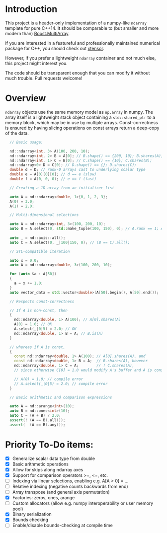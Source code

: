 # Introduction


This project is a header-only implementation of a numpy-like `ndarray` template for pure C++14. It should be comparable to (but smaller and more modern than) [Boost.MultiArray](https://www.boost.org/doc/libs/1_68_0/libs/multi_array/doc/index.html).


If you are interested in a featureful and professionally maintained numerical package for C++, you should check out [xtensor](https://github.com/QuantStack/xtensor).


However, if you prefer a lightweight `ndarray` container and not much else, this project might interest you.


The code should be transparent enough that you can modify it without much trouble. Pull requests welcome!


# Overview

`ndarray` objects use the same memory model as `np.array` in numpy. The array itself is a lightweight stack object containing a `std::shared_ptr` to a memory block, which may be in use by multiple arrays. Const-correctness is ensured by having slicing operations on const arrays return a deep-copy of the data.


```C++
  // Basic usage:

  nd::ndarray<int, 3> A(100, 200, 10);
  nd::ndarray<int, 2> B = A[0]; // B.shape() == {200, 10}; B.shares(A);
  nd::ndarray<int, 1> C = B[0]; // C.shape() == {10}; C.shares(B);
  nd::ndarray<0> D = C[0]; // D.shape() == {}; D.shares(C);
  double d = D; // rank-0 arrays cast to underlying scalar type
  double e = A[0][0][0]; // d == e (slow)
  double f = A(0, 0, 0); // e == f (fast)
```


```C++
  // Creating a 1D array from an initializer list

  auto A = nd::ndarray<double, 1>{0, 1, 2, 3};
  A(0) = 3.0;
  A(1) = 2.0;
```


```C++
  // Multi-dimensional selections

  auto A = nd::ndarray<int, 3>(100, 200, 10);
  auto B = A.select(0, std::make_tuple(100, 150), 0); // A.rank == 1; A.shares(B);
  
  auto _ = nd::axis::all();
  auto C = A.select(0, _|100|150, 0); // (B == C).all();
```


```C++
  // STL-compatible iteration

  auto x = 0.0;
  auto A = nd::ndarray<double, 3>(100, 200, 10);

  for (auto &a : A[50])
  {
    a = x += 1.0;
  }
  auto vector_data = std::vector<double>(A[50].begin(), A[50].end());
```


```C++
  // Respects const-correctness

  // If A is non-const, then
  {
    nd::ndarray<double, 1> A(100); // A[0].shares(A)
    A(0) = 1.0; // OK
    A.select(_|0|5) = 2.0; // OK
    nd::ndarray<double, 1> B = A; // B.is(A)
  }

  // whereas if A is const,
  {
    const nd::ndarray<double, 1> A(100); // A[0].shares(A), and
    const nd::ndarray<double, 1> B = A;  // B.shares(A), however
    nd::ndarray<double, 1> C = A;        // ! C.shares(A),
    // since otherwise C[0] = 1.0 would modify A's buffer and A is const.

    // A(0) = 1.0; // compile error
    // A.select(_|0|5) = 2.0; // compile error
  }
```


```C++
  // Basic arithmetic and comparison expressions

  auto A = nd::arange<int>(10);
  auto B = nd::ones<int>(10);
  auto C = (A + B) / 2.0;
  assert(! (A == B).all());
  assert(  (A == B).any());
```


# Priority To-Do items:
- [x] Generalize scalar data type from double
- [x] Basic arithmetic operations
- [x] Allow for skips along ndarray axes
- [x] Support for comparison operators >=, <=, etc.
- [ ] Indexing via linear selections, enabling e.g. A[A > 0] = ...
- [ ] Relative indexing (negative counts backwards from end)
- [ ] Array transpose (and general axis permutation)
- [x] Factories: zeros, ones, arange
- [ ] Custom allocators (allow e.g. numpy interoperability or user memory pool)
- [x] Binary serialization
- [x] Bounds checking
- [ ] Enable/disable bounds-checking at compile time
